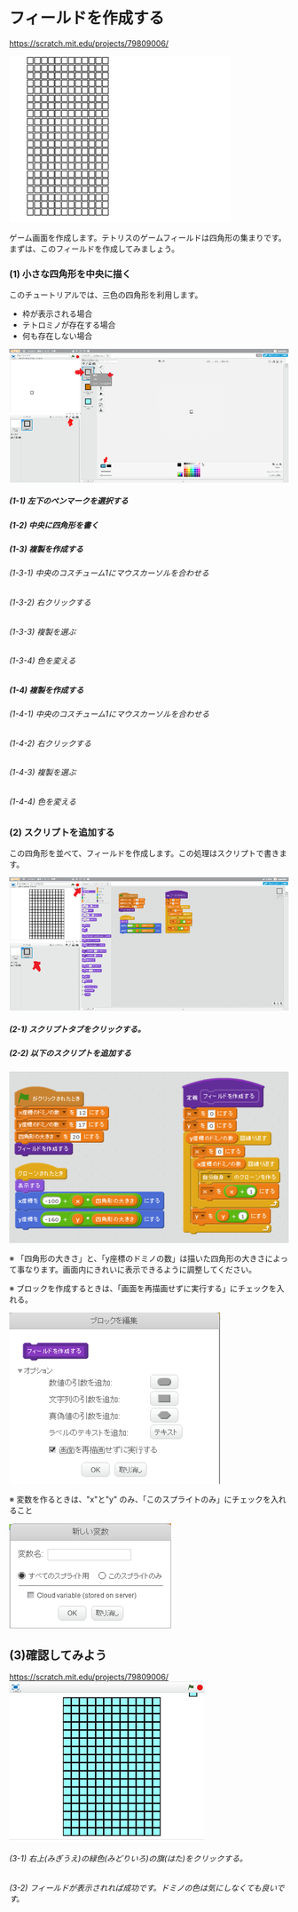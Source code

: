 # フィールドを作成する

https://scratch.mit.edu/projects/79809006/

![](board.png)

ゲーム画面を作成します。テトリスのゲームフィールドは四角形の集まりです。
まずは、このフィールドを作成してみましょう。


### (1) 小さな四角形を中央に描く

このチュートリアルでは、三色の四角形を利用します。
* 枠が表示される場合
* テトロミノが存在する場合
* 何も存在しない場合

![](b001.png)

##### (1-1) 左下のペンマークを選択する
##### (1-2) 中央に四角形を書く
##### (1-3) 複製を作成する
###### (1-3-1) 中央のコスチューム1にマウスカーソルを合わせる
###### (1-3-2) 右クリックする
###### (1-3-3) 複製を選ぶ
###### (1-3-4) 色を変える
##### (1-4) 複製を作成する
###### (1-4-1) 中央のコスチューム1にマウスカーソルを合わせる
###### (1-4-2) 右クリックする
###### (1-4-3) 複製を選ぶ
###### (1-4-4) 色を変える

 
  
  

### (2) スクリプトを追加する
この四角形を並べて、フィールドを作成します。この処理はスクリプトで書きます。


![](b002.png)
##### (2-1) スクリプトタブをクリックする。
##### (2-2) 以下のスクリプトを追加する

![](script.png)

※ 「四角形の大きさ」と、「y座標のドミノの数」は描いた四角形の大きさによって事なります。画面内にきれいに表示できるように調整してください。

※ ブロックを作成するときは、「画面を再描画せずに実行する」にチェックを入れる。

![](block_option.png)


※  変数を作るときは、"x"と"y" のみ、「このスプライトのみ」にチェックを入れること

![](data_option.png)

## (3)確認してみよう

https://scratch.mit.edu/projects/79809006/
![](test.png)

###### (3-1) 右上(みぎうえ)の緑色(みどりいろ)の旗(はた)をクリックする。

###### (3-2) フィールドが表示されれば成功です。ドミノの色は気にしなくても良いです。



